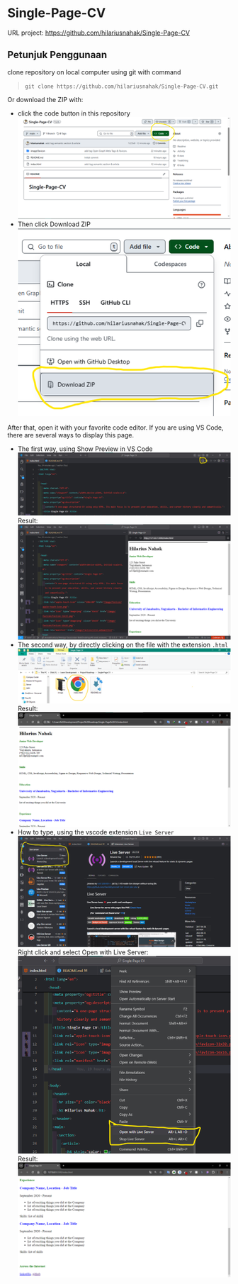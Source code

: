 # Single-Page-**CV**

URL project: https://github.com/hilariusnahak/Single-Page-CV

## Petunjuk Penggunaan
 clone repository on local computer using git with command
> `git clone https://github.com/hilariusnahak/Single-Page-CV.git`

Or download the ZIP with:
- click the code button in this repository
  ![Button Code](image/Btn%20Code%20GitHub.png)
- Then click Download ZIP
  ![Click Download ZIP](image/klik%20Download%20ZIP.png)

After that, open it with your favorite code editor. If you are using VS Code, there are several ways to display this page.
- The first way, using Show Preview in VS Code
  ![Show Preview](image/Show%20Preview.png)
Result:
  ![Result Show Preview](image/Result-Show-Preview.png)
- The second way, by directly clicking on the file with the extension `.html`
  ![Extention HTML](image/explorer%20windows.png)
  Result:
  ![Result In Browser Chrome](image/Result-In-Browser.png)
- How to type, using the vscode extension `Live Server`
  ![Download Extention Live Server](image/Live-Server.png)
  Right click and select Open with Live Server:
  ![Used](image/use%20live%20server.png)
  Result:
  ![Result in Browser](image/result-liver-server.png)
